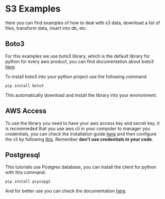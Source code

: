 # S3 Examples

Here you can find examples of how to deal with s3 data, download a list of files, transform data, insert into db, etc.


## Boto3

For this examples we use boto3 library, which is the default library for python for every aws product, you can find documentation about boto3 [here](https://boto3.amazonaws.com/v1/documentation/api/latest/reference/services/s3.html).

To install boto3 into your python project use the following command

```
pip install boto3
```

This automatically download and install the library into your environment.

## AWS Access

To use the library you need to have your aws access key and secret key, it is recommeded that you use aws cli in your computer to manager you credentials, you can check the installation guide [here](https://docs.aws.amazon.com/es_es/cli/latest/userguide/cli-chap-install.html) and then configure the cli by following [this](https://docs.aws.amazon.com/es_es/cli/latest/userguide/cli-chap-configure.html). Remember **don't use credentials in your code**.

## Postgresql

This tutorials use Postgres database, you can install the client for python with this command:

```
pip install psycopg2
```

And for better use you can check the documentation [here](http://initd.org/psycopg/docs/).
